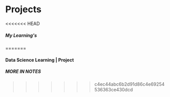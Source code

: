 # Projects
<<<<<<< HEAD
##### My Learning's 

=======
#### Data Science Learning | Project

##### MORE IN NOTES
>>>>>>> c4ec44abc6b2d91d86c4e69254536363ce430dcd
